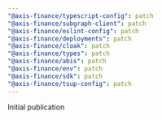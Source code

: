 ```yaml
---
"@axis-finance/typescript-config": patch
"@axis-finance/subgraph-client": patch
"@axis-finance/eslint-config": patch
"@axis-finance/deployments": patch
"@axis-finance/cloak": patch
"@axis-finance/types": patch
"@axis-finance/abis": patch
"@axis-finance/env": patch
"@axis-finance/sdk": patch
"@axis-finance/tsup-config": patch
---
```


Initial publication
